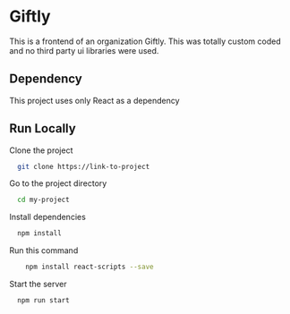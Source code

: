 # Giftly

This is a frontend of an organization Giftly. This was totally custom coded and no third party ui libraries were used.


## Dependency

This project uses only React as a dependency





## Run Locally

Clone the project

```bash
  git clone https://link-to-project
```

Go to the project directory

```bash
  cd my-project
```

Install dependencies

```bash
  npm install
```

Run this command

```bash
    npm install react-scripts --save
```

Start the server

```bash
  npm run start
```
